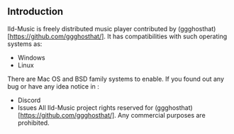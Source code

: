 ## Introduction
Ild-Music is freely distributed music player contributed by (ggghosthat)[https://github.com/ggghosthat/].
It has compatibilities with such operating systems as:

- Windows
- Linux

There are Mac OS and BSD family systems to enable.
If you found out any bug or have any idea notice in : 
- Discord
- Issues 
All Ild-Music project rights reserved for (ggghosthat)[https://github.com/ggghosthat/]. Any commercial purposes are prohibited.
